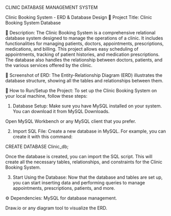 CLINIC DATABASE MANAGEMENT SYSTEM


Clinic Booking System - ERD & Database Design
📌 Project Title: Clinic Booking System Database

📝 Description:
The Clinic Booking System is a comprehensive relational database system designed to manage the operations of a clinic. It includes functionalities for managing patients, doctors, appointments, prescriptions, medications, and billing. This project allows easy scheduling of appointments, tracking of patient histories, and medication prescriptions. The database also handles the relationship between doctors, patients, and the various services offered by the clinic.


📸 Screenshot of ERD:
The Entity-Relationship Diagram (ERD) illustrates the database structure, showing all the tables and relationships between them. 

🚀 How to Run/Setup the Project:
To set up the Clinic Booking System on your local machine, follow these steps:

1. Database Setup:
Make sure you have MySQL installed on your system. You can download it from MySQL Downloads.

Open MySQL Workbench or any MySQL client that you prefer.

2. Import SQL File:
Create a new database in MySQL. For example, you can create it with this command:


CREATE DATABASE Clinic_db;

Once the database is created, you can import the SQL script.
This will create all the necessary tables, relationships, and constraints for the Clinic Booking System.

3. Start Using the Database:
Now that the database and tables are set up, you can start inserting data and performing queries to manage appointments, prescriptions, patients, and more.

⚙️ Dependencies:
MySQL for database management.

Draw.io or any diagram tool to visualize the ERD.

